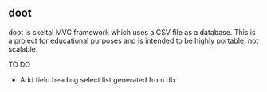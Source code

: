 doot
--------------------------
doot is skeltal MVC framework 
which uses a CSV file as a database. 
This is a project for educational 
purposes and is intended to be 
highly portable, not scalable.

TO DO

- Add field heading select list generated from db

